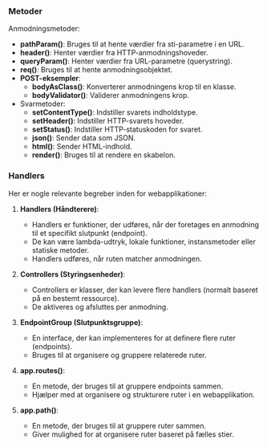 ### Metoder
Anmodningsmetoder:
- **pathParam()**: Bruges til at hente værdier fra sti-parametre i en URL.
- **header()**: Henter værdier fra HTTP-anmodningshoveder.
- **queryParam()**: Henter værdier fra URL-parametre (querystring).
- **req()**: Bruges til at hente anmodningsobjektet.
- **POST-eksempler**:
    - **bodyAsClass()**: Konverterer anmodningens krop til en klasse.
    - **bodyValidator()**: Validerer anmodningens krop.
- Svarmetoder:
    - **setContentType()**: Indstiller svarets indholdstype.
    - **setHeader()**: Indstiller HTTP-svarets hoveder.
    - **setStatus()**: Indstiller HTTP-statuskoden for svaret.
    - **json()**: Sender data som JSON.
    - **html()**: Sender HTML-indhold.
    - **render()**: Bruges til at rendere en skabelon.


### Handlers
Her er nogle relevante begreber inden for webapplikationer:

1. **Handlers (Håndterere)**:
    - Handlers er funktioner, der udføres, når der foretages en anmodning til et specifikt slutpunkt (endpoint).
    - De kan være lambda-udtryk, lokale funktioner, instansmetoder eller statiske metoder.
    - Handlers udføres, når ruten matcher anmodningen.

2. **Controllers (Styringsenheder)**:
    - Controllers er klasser, der kan levere flere handlers (normalt baseret på en bestemt ressource).
    - De aktiveres og afsluttes per anmodning.

3. **EndpointGroup (Slutpunktsgruppe)**:
    - En interface, der kan implementeres for at definere flere ruter (endpoints).
    - Bruges til at organisere og gruppere relaterede ruter.

4. **app.routes()**:
    - En metode, der bruges til at gruppere endpoints sammen.
    - Hjælper med at organisere og strukturere ruter i en webapplikation.

5. **app.path()**:
    - En metode, der bruges til at gruppere ruter sammen.
    - Giver mulighed for at organisere ruter baseret på fælles stier.
